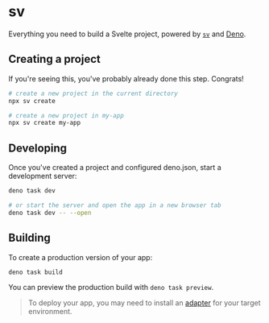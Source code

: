 # sv

Everything you need to build a Svelte project, powered by [`sv`](https://github.com/sveltejs/cli) and [Deno](https://deno.com/).

## Creating a project

If you're seeing this, you've probably already done this step. Congrats!

```bash
# create a new project in the current directory
npx sv create

# create a new project in my-app
npx sv create my-app
```

## Developing

Once you've created a project and configured deno.json, start a development server:

```bash
deno task dev

# or start the server and open the app in a new browser tab
deno task dev -- --open
```

## Building

To create a production version of your app:

```bash
deno task build
```

You can preview the production build with `deno task preview`.

> To deploy your app, you may need to install an [adapter](https://svelte.dev/docs/kit/adapters) for your target environment.
